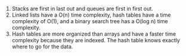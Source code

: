 1. Stacks are first in last out and queues are first in first out.
2.  Linked lists have a O(n) time complexity, hash tables have a time complexity of O(1), and a binary search tree has a O(log n) time complexity.
3. Hash tables are more organized than arrays and have a faster time complexity because they are indexed. The hash table knows exactly where to go for the data.